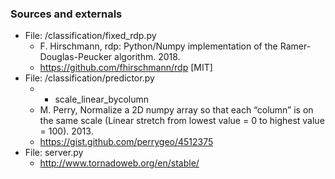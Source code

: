 ### Sources and externals

- File: /classification/fixed_rdp.py
	- F. Hirschmann, rdp: Python/Numpy implementation of the Ramer-Douglas-Peucker algorithm. 2018.
	- https://github.com/fhirschmann/rdp [MIT]
- File: /classification/predictor.py
	- - scale_linear_bycolumn
	- M. Perry, Normalize a 2D numpy array so that each “column” is on the same scale (Linear stretch from lowest value = 0 to highest value = 100). 2013.
	- https://gist.github.com/perrygeo/4512375
- File: server.py
	- http://www.tornadoweb.org/en/stable/





